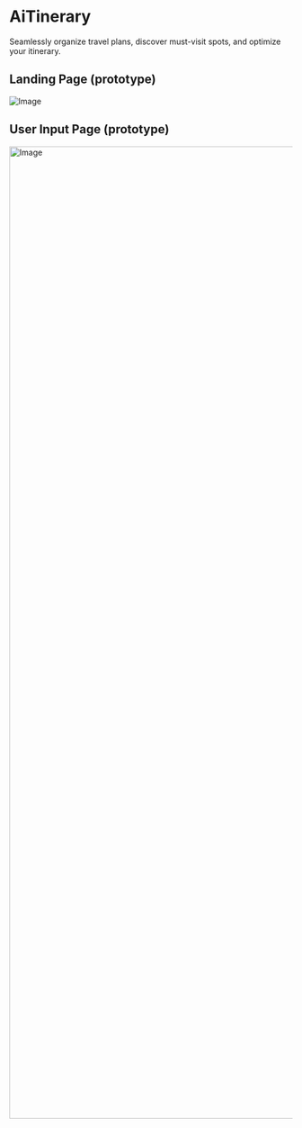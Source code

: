 # AiTinerary
Seamlessly organize travel plans, discover must-visit spots, and optimize your itinerary.

## Landing Page (prototype)
![Image](https://github.com/user-attachments/assets/6e401b59-ceaa-4009-b83c-a002de18a1e0)

## User Input Page (prototype)
<img width="1728" alt="Image" src="https://github.com/user-attachments/assets/23680052-bc49-4c23-bc80-5fcc5b89a6d4" />
